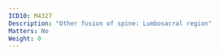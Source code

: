 ```yaml
---
ICD10: M4327
Description: "Other fusion of spine: Lumbosacral region"
Matters: No
Weight: 0
---
```


